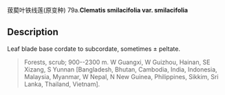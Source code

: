 菝葜叶铁线莲(原变种)
79a.**Clematis smilacifolia var. smilacifolia**

## Description
Leaf blade base cordate to subcordate, sometimes ± peltate.


> Forests, scrub; 900--2300 m. W Guangxi, W Guizhou, Hainan, SE Xizang, S Yunnan [Bangladesh, Bhutan, Cambodia, India, Indonesia, Malaysia, Myanmar, W Nepal, N New Guinea, Philippines, Sikkim, Sri Lanka, Thailand, Vietnam].


